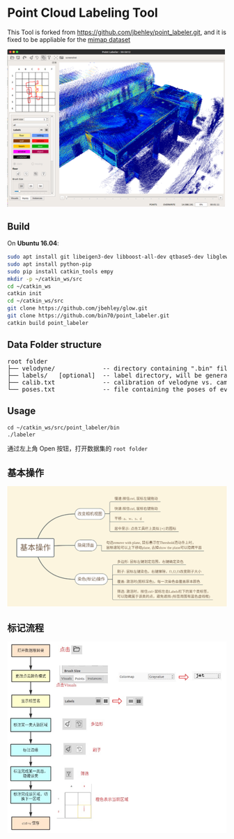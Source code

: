 # Point Cloud Labeling Tool

 This Tool is forked from https://github.com/jbehley/point_labeler.git, and it is fixed to be appliable for the [mimap dataset](http://mi3dmap.net/isprsDatatype1.jsp)
 
<img src="mimap.png" width=500>


## Build
  
On **Ubuntu 16.04**:
```bash
sudo apt install git libeigen3-dev libboost-all-dev qtbase5-dev libglew-dev catkin
sudo apt install python-pip
sudo pip install catkin_tools empy
mkdir -p ~/catkin_ws/src
cd ~/catkin_ws
catkin init
cd ~/catkin_ws/src
git clone https://github.com/jbehley/glow.git
git clone https://github.com/bin70/point_labeler.git
catkin build point_labeler
```
## Data Folder structure

<pre>
root folder
├── velodyne/             -- directory containing ".bin" files with Velodyne point clouds.   
├── labels/   [optional]  -- label directory, will be generated if not present.   
├── calib.txt             -- calibration of velodyne vs. camera. needed for projection of point cloud into camera.  
└── poses.txt             -- file containing the poses of every scan.
</pre>

## Usage
```
cd ~/catkin_ws/src/point_labeler/bin
./labeler
```
 通过左上角 Open 按钮，打开数据集的 `root folder`

## 基本操作
<img src="document.png">

## 标记流程
<img src="task.png">
